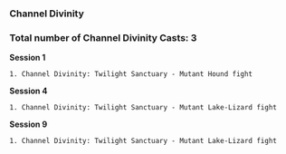 ### Channel Divinity

### Total number of Channel Divinity Casts: 3

**Session 1**

	1. Channel Divinity: Twilight Sanctuary - Mutant Hound fight

**Session 4**
	
	1. Channel Divinity: Twilight Sanctuary - Mutant Lake-Lizard fight

**Session 9**
	
	1. Channel Divinity: Twilight Sanctuary - Mutant Lake-Lizard fight